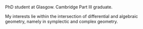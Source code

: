 PhD student at Glasgow. Cambridge Part III graduate.

My interests lie within the intersection of differential and algebraic geometry, namely in symplectic and complex geometry.
